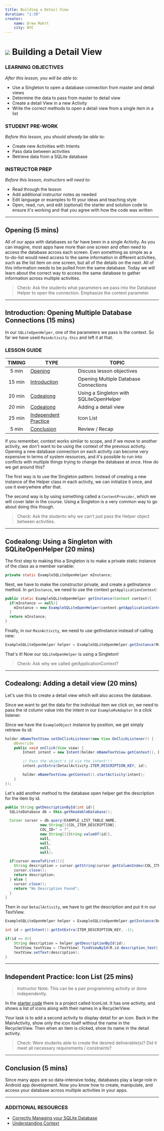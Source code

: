 ```yaml
---
title: Building a Detail View
duration: "1:30"
creator:
    name: Drew Mahrt
    city: NYC
---
```


# ![](https://ga-dash.s3.amazonaws.com/production/assets/logo-9f88ae6c9c3871690e33280fcf557f33.png) Building a Detail View


### LEARNING OBJECTIVES
*After this lesson, you will be able to:*
- Use a Singleton to open a database connection from master and detail views
- Determine the data to pass from master to detail view
- Create a detail View in a new Activity
- Write the correct methods to open a detail view from a single item in a list

### STUDENT PRE-WORK
*Before this lesson, you should already be able to:*
- Create new Activities with Intents
- Pass data between activities
- Retrieve data from a SQLite database

### INSTRUCTOR PREP
*Before this lesson, instructors will need to:*
- Read through the lesson
- Add additional instructor notes as needed
- Edit language or examples to fit your ideas and teaching style
- Open, read, run, and edit (optional) the starter and solution code to ensure it's working and that you agree with how the code was written

---
<a name="opening"></a>
## Opening (5 mins)

All of our apps with databases so far have been in a single Activity. As you can imagine, most apps have more than one screen and often need to access the database across each screen. Even something as simple as a to-do-list would need access to the same information in different activities, such as the list item on one screen, but all of the details on the next. All of this information needs to be pulled from the same database. Today we will learn about the correct way to access the same database to gather information across multiple activities.

> Check: Ask the students what parameters we pass into the Database Helper to open the connection. Emphasize the context parameter.

***

<a name="introduction"></a>
## Introduction: Opening Multiple Database Connections (15 mins)

In our `SQLiteOpenHelper`, one of the parameters we pass is the context. So far we have used `MainActivity.this` and left it at that.

### LESSON GUIDE

| TIMING  | TYPE  | TOPIC  |
|:-:|---|---|
| 5 min  | [Opening](#opening-5-mins)  | Discuss lesson objectives |
| 15 min  | [Introduction](#introduction-opening-multiple-database-connections-15-mins)  | Opening Multiple Database Connections |
| 20 min  | [Codealong](#codealong-using-a-singleton-with-sqliteopenhelper-20-mins)  | Using a Singleton with SQLiteOpenHelper |
| 20 min  | [Codealong](#codealong-adding-a-detail-view-20-mins)  | Adding a detail view |
| 25 min  | [Independent Practice](#independent-practice-icon-list-25-mins)  | Icon List |
| 5 min  | [Conclusion](#conclusion-5-mins)  | Review / Recap |

If you remember, context works similar to scope, and if we move to another activity, we don't want to be using the context of the previous activity. Opening a new database connection on each activity can become very expensive in terms of system resources, and it's possible to run into conflicts with multiple things trying to change the database at once. How do we get around this?

The first way is to use the Singleton pattern. Instead of creating a new instance of the Helper class in each activity, we can initialize it once, and use it everywhere after that.

The second way is by using something called a `ContentProvider`, which we will cover later in the course. Using a Singleton is a very common way to go about doing this though.

> Check: Ask the students why we can't just pass the Helper object between activities.

***

<a name="demo"></a>
## Codealong: Using a Singleton with SQLiteOpenHelper (20 mins)

The first step to making this a Singleton is to make a private static instance of the class as a member variable:

```java
private static ExampleSQLiteOpenHelper mInstance;
```

Next, we have to make the constructor private, and create a getInstance method. In `getInstance`, we need to use the context `getApplicationContext`:

```java
public static ExampleSQLiteOpenHelper getInstance(Context context){
  if(mInstance == null){
    mInstance = new ExampleSQLiteOpenHelper(context.getApplicationContext());
  }
  return mInstance;
}
```

Finally, in our `MainActivity`, we need to use getInstance instead of calling new:

```java
ExampleSQLiteOpenHelper helper = ExampleSQLiteOpenHelper.getInstance(MainActivity.this);
```

That's it! Now our `SQLiteOpenHelper` is using a Singleton!

> Check: Ask why we called getApplicationContext?

***

<a name="guided-practice"></a>
## Codealong: Adding a detail view (20 mins)

Let's use this to create a detail view which will also access the database.

Since we want to get the data for the individual item we click on, we need to pass the id column value into the intent in our `ExampleRvAdapter` in a click listener.

Since we have the `ExampleObject` instance by position, we get simply retrieve its id:

```java
holder.mNameTextView.setOnClickListener(new View.OnClickListener() {
    @Override
    public void onClick(View view) {
        Intent intent = new Intent(holder.mNameTextView.getContext(), DetailActivity.class);

        // Pass the object's id via the intent!!!
        intent.putExtra(DetailActivity.ITEM_DESCRIPTION_KEY, id);

        holder.mNameTextView.getContext().startActivity(intent);
    }
});
```

Let's add another method to the database open helper get the description for the item by id.

```java
public String getDescriptionById(int id){
  SQLiteDatabase db = this.getReadableDatabase();

  Cursor cursor = db.query(EXAMPLE_LIST_TABLE_NAME,
                new String[]{COL_ITEM_DESCRIPTION},
                COL_ID+" = ?",
                new String[]{String.valueOf(id)},
                null,
                null,
                null,
                null);

  if(cursor.moveToFirst()){
    String description = cursor.getString(cursor.getColumnIndex(COL_ITEM_DESCRIPTION));
    cursor.close();
    return description;
  } else {
    cursor.close();
    return "No Description Found";
  }
}
```

Then in our `DetailActivity`, we have to get the description and put it in our TextView.

```java
ExampleSQLiteOpenHelper helper = ExampleSQLiteOpenHelper.getInstance(DetailActivity.this);

int id = getIntent().getIntExtra(ITEM_DESCRIPTION_KEY, -1);

if(id >= 0){
    String description = helper.getDescriptionById(id);
    TextView textView = (TextView) findViewById(R.id.description_text);
    textView.setText(description);
}
```


***

<a name="ind-practice"></a>
## Independent Practice: Icon List (25 mins)

> Instructor Note: This can be a pair programming activity or done independently.

In the [starter code](starter-code) there is a project called IconList. It has one activity, and shows a list of icons along with their names in a RecyclerView.

Your task is to add a second activity to display detail for an icon. Back in the MainActivity, show only the icon itself without the name in the RecyclerView. Then when an item is clicked, show its name in the detail activity.

> Check: Were students able to create the desired deliverable(s)? Did it meet all necessary requirements / constraints?

***

<a name="conclusion"></a>
## Conclusion (5 mins)

Since many apps are so data-intensive today, databases play a large role in Android app development. Now you know how to create, manipulate, and access your database across multiple activities in your apps.

***

### ADDITIONAL RESOURCES
- [Correctly Managing your SQLite Database](http://www.androiddesignpatterns.com/2012/05/correctly-managing-your-sqlite-database.html)
- [Understanding Context](https://possiblemobile.com/2013/06/context/?utm_source=Android%20Weekly&utm_campaign=78ad4cb95e-Android_Weekly_64&utm_medium=email&utm_term=0_4eb677ad19-78ad4cb95e-328260729)
